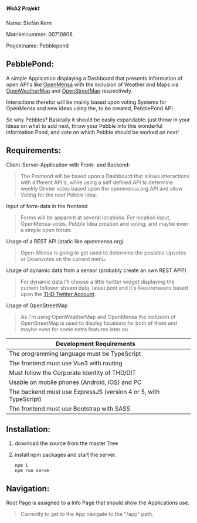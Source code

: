 ##### Web2 Projekt

Name: Stefan Kern

Matrikelnummer: 00710808

Projektname: Pebblepond 

## PebblePond:

A simple Application displaying a Dashboard that presents Information of open API's like [OpenMensa](https://openmensa.org/c/198) with the inclusion of Weather and Maps via [OpenWeatherMap](https://openweathermap.org/) and [OpenStreetMap](https://www.openstreetmap.org/) respectively.

Interactions therefor will be mainly based upon voting Systems for OpenMensa and new ideas using the, to be created, PebblePond API.

So why Pebbles? Basically it should be easily expandable. just throw in your Ideas on what to add next, throw your Pebble into this wonderful information Pond, and vote on which Pebble should be worked on next!

## Requirements:

Client-Server-Application with Front- and Backend:

> The Frontend will be based upon a Dashboard that allows interactions with different API's, while using a self defined API to determine weekly Dinner votes based upon the openmensa.org API and allow Voting for the next Pebble Idea.

Input of form-data in the frontend

> Forms will be apparent at several locations. For location input, OpenMensa-votes, Pebble Idea creation and voting, and maybe even a simple open forum.

Usage of a REST API (static like openmensa.org)

> Open-Mensa is going to get used to determine the possible Upvotes or Downvotes on the current menu.

Usage of dynamic data from a sensor (probably create an own REST API?)

> For dynamic data I'll choose a little twitter widget displaying the current follower stream data, latest post and it's likes/retweets based upon the [THD Twitter Account](https://twitter.com/th_deggendorf?lang=en).

Usage of OpenStreetMap

> As I'm using OpenWeatherMap and OpenMensa the inclusion of OpenStreetMap is used to display locations for both of them and maybe even for some extra features later on.

| Development Requirements                                     |      |
| ------------------------------------------------------------ | ---- |
| The programming language must be TypeScript                  |      |
| The frontend must use Vue3 with routing                      |      |
| Must follow the Corporate Identity of THD/DIT                |      |
| Usable on mobile phones (Android, IOS) and PC                |      |
| The backend must use ExpressJS (version 4 or 5, with TypeScript) |      |
| The frontend must use Bootstrap with SASS                    |      |

## Installation:

1. download the source from the master Tree

2. install npm packages and start the server.

   ```shell
   npm i
   npm run serve
   ```

## Navigation:

Root Page is assigned to a Info Page that should show the Applications use.

>  Currently to get to the App navigate to the "/app" path.

